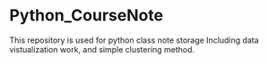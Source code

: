 # Python_CourseNote
This repository is used for python class note storage 
Including data vistualization work, and simple clustering method.
